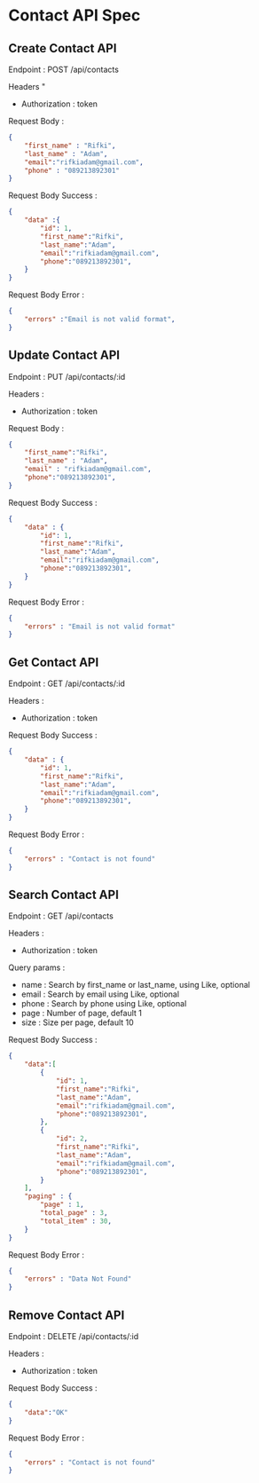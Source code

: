 # Contact API Spec

## Create Contact API
Endpoint : POST /api/contacts

Headers " 
- Authorization : token

Request Body : 
```json
{
    "first_name" : "Rifki",
    "last_name" : "Adam",
    "email":"rifkiadam@gmail.com",
    "phone" : "089213892301"
}
```

Request Body Success : 
```json
{
    "data" :{
        "id": 1,
        "first_name":"Rifki",
        "last_name":"Adam",
        "email":"rifkiadam@gmail.com",
        "phone":"089213892301",
    }
}
```

Request Body Error :
```json
{
    "errors" :"Email is not valid format",
}
```

## Update Contact API

Endpoint : PUT /api/contacts/:id

Headers : 
- Authorization : token

Request Body : 
```json
{
    "first_name":"Rifki",
    "last_name" : "Adam",
    "email" : "rifkiadam@gmail.com",
    "phone":"089213892301", 
}
```

Request Body Success : 
```json
{
    "data" : {
        "id": 1,
        "first_name":"Rifki",
        "last_name":"Adam",
        "email":"rifkiadam@gmail.com",
        "phone":"089213892301",
    }
}
```

Request Body Error :
```json
{
    "errors" : "Email is not valid format"
}
```

## Get Contact API
Endpoint : GET /api/contacts/:id

Headers :
- Authorization : token

Request Body Success : 
```json
{
    "data" : {
        "id": 1,
        "first_name":"Rifki",
        "last_name":"Adam",
        "email":"rifkiadam@gmail.com",
        "phone":"089213892301",
    }
}
```

Request Body Error :

```json
{
    "errors" : "Contact is not found"
}
```

## Search Contact API
Endpoint : GET /api/contacts

Headers : 
- Authorization : token

Query params : 
- name : Search by first_name or last_name, using Like, optional
- email : Search by email using Like, optional
- phone : Search by phone using Like, optional
- page : Number of page, default 1
- size : Size per page, default 10


Request Body Success : 
```json
{
    "data":[
        {
            "id": 1,
            "first_name":"Rifki",
            "last_name":"Adam",
            "email":"rifkiadam@gmail.com",
            "phone":"089213892301",
        },
        {
            "id": 2,
            "first_name":"Rifki",
            "last_name":"Adam",
            "email":"rifkiadam@gmail.com",
            "phone":"089213892301",
        }
    ],
    "paging" : {
        "page" : 1,
        "total_page" : 3,
        "total_item" : 30,
    }
}
```
Request Body Error :
```json
{
    "errors" : "Data Not Found"
}
```

## Remove Contact API
Endpoint : DELETE /api/contacts/:id

Headers : 
- Authorization : token

Request Body Success : 
```json
{
    "data":"OK"
}
```

Request Body Error :
```json
{
    "errors" : "Contact is not found"
}
```